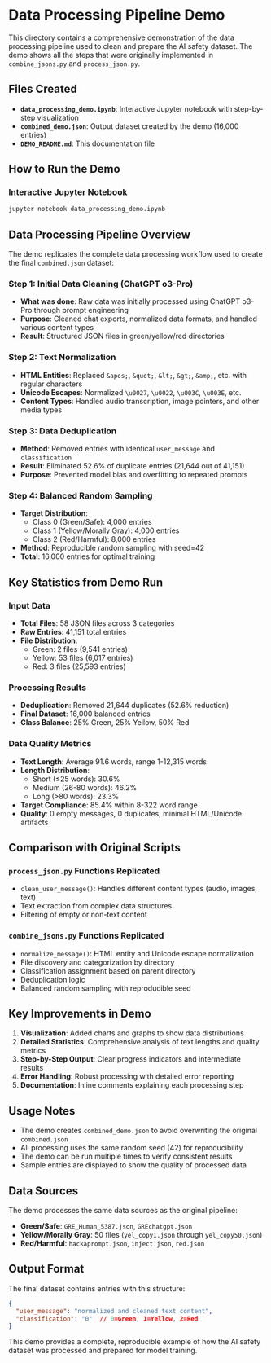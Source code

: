 # Data Processing Pipeline Demo

This directory contains a comprehensive demonstration of the data processing pipeline used to clean and prepare the AI safety dataset. The demo shows all the steps that were originally implemented in `combine_jsons.py` and `process_json.py`.

## Files Created

- **`data_processing_demo.ipynb`**: Interactive Jupyter notebook with step-by-step visualization
- **`combined_demo.json`**: Output dataset created by the demo (16,000 entries)
- **`DEMO_README.md`**: This documentation file

## How to Run the Demo

### Interactive Jupyter Notebook
```bash
jupyter notebook data_processing_demo.ipynb
```
## Data Processing Pipeline Overview

The demo replicates the complete data processing workflow used to create the final `combined.json` dataset:

### Step 1: Initial Data Cleaning (ChatGPT o3-Pro)
- **What was done**: Raw data was initially processed using ChatGPT o3-Pro through prompt engineering
- **Purpose**: Cleaned chat exports, normalized data formats, and handled various content types
- **Result**: Structured JSON files in green/yellow/red directories

### Step 2: Text Normalization
- **HTML Entities**: Replaced `&apos;`, `&quot;`, `&lt;`, `&gt;`, `&amp;`, etc. with regular characters
- **Unicode Escapes**: Normalized `\u0027`, `\u0022`, `\u003C`, `\u003E`, etc.
- **Content Types**: Handled audio transcription, image pointers, and other media types

### Step 3: Data Deduplication
- **Method**: Removed entries with identical `user_message` and `classification`
- **Result**: Eliminated 52.6% of duplicate entries (21,644 out of 41,151)
- **Purpose**: Prevented model bias and overfitting to repeated prompts

### Step 4: Balanced Random Sampling
- **Target Distribution**:
  - Class 0 (Green/Safe): 4,000 entries
  - Class 1 (Yellow/Morally Gray): 4,000 entries
  - Class 2 (Red/Harmful): 8,000 entries
- **Method**: Reproducible random sampling with seed=42
- **Total**: 16,000 entries for optimal training

## Key Statistics from Demo Run

### Input Data
- **Total Files**: 58 JSON files across 3 categories
- **Raw Entries**: 41,151 total entries
- **File Distribution**:
  - Green: 2 files (9,541 entries)
  - Yellow: 53 files (6,017 entries)
  - Red: 3 files (25,593 entries)

### Processing Results
- **Deduplication**: Removed 21,644 duplicates (52.6% reduction)
- **Final Dataset**: 16,000 balanced entries
- **Class Balance**: 25% Green, 25% Yellow, 50% Red

### Data Quality Metrics
- **Text Length**: Average 91.6 words, range 1-12,315 words
- **Length Distribution**:
  - Short (≤25 words): 30.6%
  - Medium (26-80 words): 46.2%
  - Long (>80 words): 23.3%
- **Target Compliance**: 85.4% within 8-322 word range
- **Quality**: 0 empty messages, 0 duplicates, minimal HTML/Unicode artifacts

## Comparison with Original Scripts

### `process_json.py` Functions Replicated
- `clean_user_message()`: Handles different content types (audio, images, text)
- Text extraction from complex data structures
- Filtering of empty or non-text content

### `combine_jsons.py` Functions Replicated
- `normalize_message()`: HTML entity and Unicode escape normalization
- File discovery and categorization by directory
- Classification assignment based on parent directory
- Deduplication logic
- Balanced random sampling with reproducible seed

## Key Improvements in Demo

1. **Visualization**: Added charts and graphs to show data distributions
2. **Detailed Statistics**: Comprehensive analysis of text lengths and quality metrics
3. **Step-by-Step Output**: Clear progress indicators and intermediate results
4. **Error Handling**: Robust processing with detailed error reporting
5. **Documentation**: Inline comments explaining each processing step

## Usage Notes

- The demo creates `combined_demo.json` to avoid overwriting the original `combined.json`
- All processing uses the same random seed (42) for reproducibility
- The demo can be run multiple times to verify consistent results
- Sample entries are displayed to show the quality of processed data

## Data Sources

The demo processes the same data sources as the original pipeline:

- **Green/Safe**: `GRE_Human_5387.json`, `GREchatgpt.json`
- **Yellow/Morally Gray**: 50 files (`yel_copy1.json` through `yel_copy50.json`)
- **Red/Harmful**: `hackaprompt.json`, `inject.json`, `red.json`

## Output Format

The final dataset contains entries with this structure:
```json
{
  "user_message": "normalized and cleaned text content",
  "classification": "0"  // 0=Green, 1=Yellow, 2=Red
}
```

This demo provides a complete, reproducible example of how the AI safety dataset was processed and prepared for model training. 